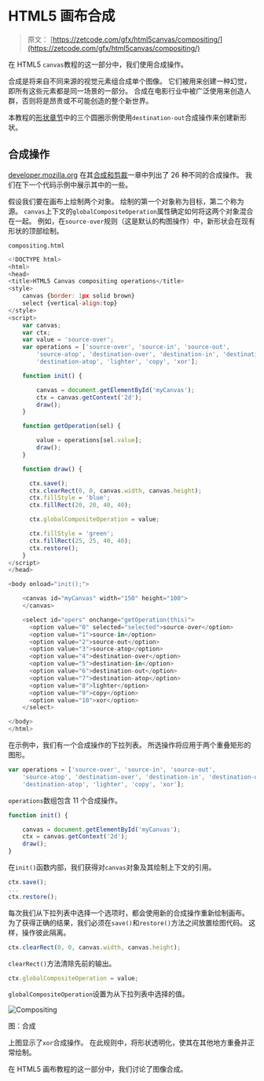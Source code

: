 # HTML5 画布合成

> 原文： [https://zetcode.com/gfx/html5canvas/compositing/](https://zetcode.com/gfx/html5canvas/compositing/)

在 HTML5 `canvas`教程的这一部分中，我们使用合成操作。

合成是将来自不同来源的视觉元素组合成单个图像。 它们被用来创建一种幻觉，即所有这些元素都是同一场景的一部分。 合成在电影行业中被广泛使用来创造人群，否则将是昂贵或不可能创造的整个新世界。

本教程的[形状章节](../shapes/#three)中的三个圆圈示例使用`destination-out`合成操作来创建新形状。

## 合成操作

[developer.mozilla.org](https://developer.mozilla.org) 在其[合成和剪裁](https://developer.mozilla.org/en-US/docs/Web/API/Canvas_API/Tutorial/Compositing)一章中列出了 26 种不同的合成操作。 我们在下一个代码示例中展示其中的一些。

假设我们要在画布上绘制两个对象。 绘制的第一个对象称为目标，第二个称为源。 `canvas`上下文的`globalCompositeOperation`属性确定如何将这两个对象混合在一起。 例如，在`source-over`规则（这是默认的构图操作）中，新形状会在现有形状的顶部绘制。

`compositing.html`

```js
<!DOCTYPE html>
<html>
<head>
<title>HTML5 Canvas compositing operations</title>  
<style>
    canvas {border: 1px solid brown}
    select {vertical-align:top}
</style>  
<script>
    var canvas;
    var ctx;
    var value = 'source-over';
    var operations = ['source-over', 'source-in', 'source-out',
        'source-atop', 'destination-over', 'destination-in', 'destination-out',
        'destination-atop', 'lighter', 'copy', 'xor'];

    function init() {

        canvas = document.getElementById('myCanvas');
        ctx = canvas.getContext('2d');
        draw();    
    }

    function getOperation(sel) {

        value = operations[sel.value];
        draw();
    }

    function draw() {

      ctx.save();
      ctx.clearRect(0, 0, canvas.width, canvas.height);
      ctx.fillStyle = 'blue';
      ctx.fillRect(20, 20, 40, 40);

      ctx.globalCompositeOperation = value; 

      ctx.fillStyle = 'green';
      ctx.fillRect(25, 25, 40, 40);
      ctx.restore();
    }    
</script>
</head>

<body onload="init();">

    <canvas id="myCanvas" width="150" height="100">
    </canvas>

    <select id="opers" onchange="getOperation(this)">
      <option value="0" selected="selected">source-over</option>
      <option value="1">source-in</option>
      <option value="2">source-out</option>
      <option value="3">source-atop</option>
      <option value="4">destination-over</option>
      <option value="5">destination-in</option>
      <option value="6">destination-out</option>
      <option value="7">destination-atop</option>
      <option value="8">lighter</option>
      <option value="9">copy</option>
      <option value="10">xor</option>
    </select> 

</body>
</html>

```

在示例中，我们有一个合成操作的下拉列表。 所选操作将应用于两个重叠矩形的图形。

```js
var operations = ['source-over', 'source-in', 'source-out',
    'source-atop', 'destination-over', 'destination-in', 'destination-out',
    'destination-atop', 'lighter', 'copy', 'xor'];

```

`operations`数组包含 11 个合成操作。

```js
function init() {

    canvas = document.getElementById('myCanvas');
    ctx = canvas.getContext('2d');
    draw();    
}

```

在`init()`函数内部，我们获得对`canvas`对象及其绘制上下文的引用。

```js
ctx.save();
...
ctx.restore();

```

每次我们从下拉列表中选择一个选项时，都会使用新的合成操作重新绘制画布。 为了获得正确的结果，我们必须在`save()`和`restore()`方法之间放置绘图代码。 这样，操作彼此隔离。

```js
ctx.clearRect(0, 0, canvas.width, canvas.height);

```

`clearRect()`方法清除先前的输出。

```js
ctx.globalCompositeOperation = value; 

```

`globalCompositeOperation`设置为从下拉列表中选择的值。

![Compositing](img/54afee8e590f0187b31730e330bfaa75.jpg)

图：合成

上图显示了`xor`合成操作。 在此规则中，将形状透明化，使其在其他地方重叠并正常绘制。

在 HTML5 画布教程的这一部分中，我们讨论了图像合成。